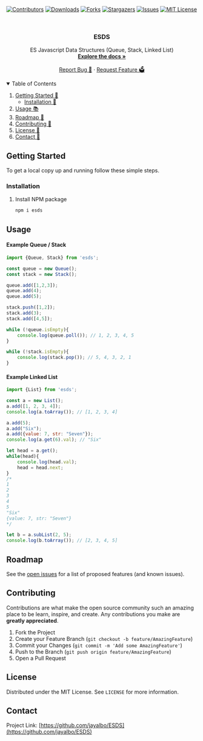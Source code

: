 [![Contributors][contributors-shield]][contributors-url]
[![Downloads][downloads-shield]][downloads-url]
[![Forks][forks-shield]][forks-url]
[![Stargazers][stars-shield]][stars-url]
[![Issues][issues-shield]][issues-url]
[![MIT License][license-shield]][license-url]

<!-- PROJECT LOGO -->
<br />
<p align="center">
  <h3 align="center">ESDS</h3>

  <p align="center">
    ES Javascript Data Structures (Queue, Stack, Linked List)
    <br />
    <a href="https://github.com/jayalbo/ESDS/docs"><strong>Explore the docs »</strong></a>
    <br />
    <br />
    <a href="https://github.com/jayalbo/ESDS/issues">Report Bug 🐞</a>
    ·
    <a href="https://github.com/jayalbo/ESDS/discussions">Request Feature 🗳</a>
  </p>
</p>
<!-- TABLE OF CONTENTS -->
<details open="open">
  <summary>Table of Contents</summary>
  <ol>
    <li>
      <a href="#getting-started">Getting Started 🚦 </a>
      <ul>
        <li><a href="#installation">Installation 💾</a></li>
      </ul>
    </li>
    <li><a href="#usage">Usage 📚</a></li>
    <li><a href="#roadmap">Roadmap 📍</a></li>
    <li><a href="#contributing">Contributing 💪</a></li>
    <li><a href="#license">License 📝</a></li>
    <li><a href="#contact">Contact 📧</a></li>
  </ol>
</details>

<!-- GETTING STARTED -->

## Getting Started

To get a local copy up and running follow these simple steps.

### Installation

1. Install NPM package
   ```sh
   npm i esds
   ```

<!-- USAGE EXAMPLES -->

## Usage

#### Example Queue / Stack

```JavaScript
import {Queue, Stack} from 'esds';

const queue = new Queue();
const stack = new Stack();

queue.add([1,2,3]);
queue.add(4);
queue.add(5);

stack.push([1,2]);
stack.add(3);
stack.add([4,5]);

while (!queue.isEmpty){
    console.log(queue.poll()); // 1, 2, 3, 4, 5
}

while (!stack.isEmpty){
    console.log(stack.pop()); // 5, 4, 3, 2, 1
}
```

#### Example Linked List

```JavaScript
import {List} from 'esds';

const a = new List();
a.add([1, 2, 3, 4]);
console.log(a.toArray()); // [1, 2, 3, 4]

a.add(5);
a.add("Six");
a.add({value: 7, str: "Seven"});
console.log(a.get(6).val); // "Six"

let head = a.get();
while(head){
    console.log(head.val);
    head = head.next;
}
/*
1
2
3
4
5
"Six"
{value: 7, str: "Seven"}
*/

let b = a.subList(2, 5);
console.log(b.toArray()); // [2, 3, 4, 5]
```

<!-- ROADMAP -->

## Roadmap

See the [open issues](https://github.com/jayalbo/ESDS/issues) for a list of proposed features (and known issues).

<!-- CONTRIBUTING -->

## Contributing

Contributions are what make the open source community such an amazing place to be learn, inspire, and create. Any contributions you make are **greatly appreciated**.

1. Fork the Project
2. Create your Feature Branch (`git checkout -b feature/AmazingFeature`)
3. Commit your Changes (`git commit -m 'Add some AmazingFeature'`)
4. Push to the Branch (`git push origin feature/AmazingFeature`)
5. Open a Pull Request

<!-- LICENSE -->

## License

Distributed under the MIT License. See `LICENSE` for more information.

<!-- CONTACT -->

## Contact

Project Link: [https://github.com/jayalbo/ESDS](https://github.com/jayalbo/ESDS)

<!-- MARKDOWN LINKS & IMAGES -->
<!-- https://www.markdownguide.org/basic-syntax/#reference-style-links -->

[contributors-shield]: https://img.shields.io/github/contributors/jayalbo/ESDS.svg?style=for-the-badge
[contributors-url]: https://github.com/jayalbo/ESDS/graphs/contributors
[forks-shield]: https://img.shields.io/github/forks/jayalbo/ESDS.svg?style=for-the-badge
[forks-url]: https://github.com/jayalbo/ESDS/network/members
[stars-shield]: https://img.shields.io/github/stars/jayalbo/ESDS.svg?style=for-the-badge
[stars-url]: https://github.com/jayalbo/ESDS/stargazers
[issues-shield]: https://img.shields.io/github/issues/jayalbo/ESDS.svg?style=for-the-badge
[issues-url]: https://github.com/jayalbo/ESDS/issues
[license-shield]: https://img.shields.io/github/license/jayalbo/ESDS.svg?style=for-the-badge
[license-url]: https://github.com/jayalbo/ESDS/blob/master/LICENSE.txt
[linkedin-shield]: https://img.shields.io/badge/-LinkedIn-black.svg?style=for-the-badge&logo=linkedin&colorB=555
[downloads-shield]: https://img.shields.io/npm/dw/esds?style=for-the-badge
[downloads-url]: https://www.npmjs.com/package/esds
